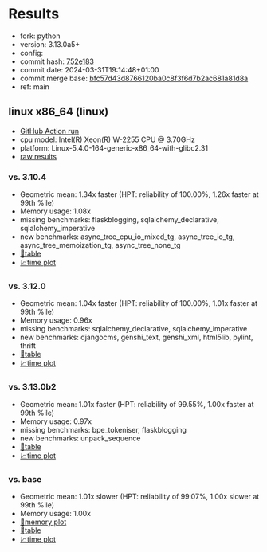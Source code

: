 # Results

- fork: python
- version: 3.13.0a5+
- config: 
- commit hash: [752e183](https://github.com/python/cpython/commit/752e183)
- commit date: 2024-03-31T19:14:48+01:00
- commit merge base: [bfc57d43d8766120ba0c8f3f6d7b2ac681a81d8a](https://github.com/python/cpython/commit/bfc57d43d8766120ba0c8f3f6d7b2ac681a81d8a)
- ref: main

## linux x86_64 (linux)

- [GitHub Action run](https://github.com/faster-cpython/benchmarking/actions/runs/8500212475)
- cpu model: Intel(R) Xeon(R) W-2255 CPU @ 3.70GHz
- platform: Linux-5.4.0-164-generic-x86_64-with-glibc2.31
- [raw results](bm-20240331-linux-x86_64-python-main-3.13.0a5%2B-752e183.json)

### vs. 3.10.4

- Geometric mean: 1.34x faster (HPT: reliability of 100.00%, 1.26x faster at 99th %ile)
- Memory usage: 1.08x
- missing benchmarks: flaskblogging, sqlalchemy_declarative, sqlalchemy_imperative
- new benchmarks: async_tree_cpu_io_mixed_tg, async_tree_io_tg, async_tree_memoization_tg, async_tree_none_tg
- [📄table](bm-20240331-linux-x86_64-python-main-3.13.0a5%2B-752e183-vs-3.10.4.md)
- [📈time plot](bm-20240331-linux-x86_64-python-main-3.13.0a5%2B-752e183-vs-3.10.4.svg)

### vs. 3.12.0

- Geometric mean: 1.04x faster (HPT: reliability of 100.00%, 1.01x faster at 99th %ile)
- Memory usage: 0.96x
- missing benchmarks: sqlalchemy_declarative, sqlalchemy_imperative
- new benchmarks: djangocms, genshi_text, genshi_xml, html5lib, pylint, thrift
- [📄table](bm-20240331-linux-x86_64-python-main-3.13.0a5%2B-752e183-vs-3.12.0.md)
- [📈time plot](bm-20240331-linux-x86_64-python-main-3.13.0a5%2B-752e183-vs-3.12.0.svg)

### vs. 3.13.0b2

- Geometric mean: 1.01x faster (HPT: reliability of 99.55%, 1.00x faster at 99th %ile)
- Memory usage: 0.97x
- missing benchmarks: bpe_tokeniser, flaskblogging
- new benchmarks: unpack_sequence
- [📄table](bm-20240331-linux-x86_64-python-main-3.13.0a5%2B-752e183-vs-3.13.0b2.md)
- [📈time plot](bm-20240331-linux-x86_64-python-main-3.13.0a5%2B-752e183-vs-3.13.0b2.svg)

### vs. base

- Geometric mean: 1.01x slower (HPT: reliability of 99.07%, 1.00x slower at 99th %ile)
- Memory usage: 1.00x
- [🧠memory plot](bm-20240331-linux-x86_64-python-main-3.13.0a5%2B-752e183-vs-base-mem.svg)
- [📄table](bm-20240331-linux-x86_64-python-main-3.13.0a5%2B-752e183-vs-base.md)
- [📈time plot](bm-20240331-linux-x86_64-python-main-3.13.0a5%2B-752e183-vs-base.svg)


